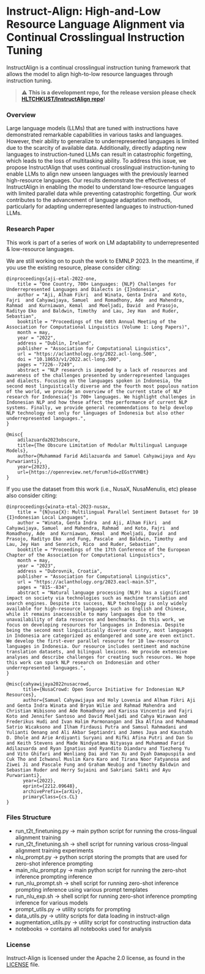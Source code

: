 # Instruct-Align: High-and-Low Resource Language Alignment via Continual Crosslingual Instruction Tuning
InstructAlign is a continual crosslingual instruction tuning framework that allows the model to align high-to-low resource languages through instruction tuning.

> :warning: **This is a development repo, for the release version please check [HLTCHKUST/InstructAlign repo](https://github.com/HLTCHKUST/InstructAlign)!**

### Overview
Large language models (LLMs) that are tuned with instructions have demonstrated remarkable capabilities in various tasks and languages. However, their ability to generalize to underrepresented languages is limited due to the scarcity of available data. Additionally, directly adapting new languages to instruction-tuned LLMs can result in catastrophic forgetting, which leads to the loss of multitasking ability. To address this issue, we propose InstructAlign that uses continual crosslingual instruction-tuning to enable LLMs to align new unseen languages with the previously learned high-resource languages. Our results demonstrate the effectiveness of InstructAlign in enabling the model to understand low-resource languages with limited parallel data while preventing catastrophic forgetting. Our work contributes to the advancement of language adaptation methods, particularly for adapting underrepresented languages to instruction-tuned LLMs.

### Research Paper
This work is part of a series of work on LM adaptability to underrepresented & low-resource languages.

We are still working on to push the work to EMNLP 2023. In the meantime, if you use the existing resource, please consider citing:
```
@inproceedings{aji-etal-2022-one,
    title = "One Country, 700+ Languages: {NLP} Challenges for Underrepresented Languages and Dialects in {I}ndonesia",
    author = "Aji, Alham Fikri  and Winata, Genta Indra  and Koto, Fajri  and Cahyawijaya, Samuel  and Romadhony, Ade  and Mahendra, Rahmad  and Kurniawan, Kemal  and Moeljadi, David  and Prasojo, Radityo Eko  and Baldwin, Timothy  and Lau, Jey Han  and Ruder, Sebastian",
    booktitle = "Proceedings of the 60th Annual Meeting of the Association for Computational Linguistics (Volume 1: Long Papers)",
    month = may,
    year = "2022",
    address = "Dublin, Ireland",
    publisher = "Association for Computational Linguistics",
    url = "https://aclanthology.org/2022.acl-long.500",
    doi = "10.18653/v1/2022.acl-long.500",
    pages = "7226--7249",
    abstract = "NLP research is impeded by a lack of resources and awareness of the challenges presented by underrepresented languages and dialects. Focusing on the languages spoken in Indonesia, the second most linguistically diverse and the fourth most populous nation of the world, we provide an overview of the current state of NLP research for Indonesia{'}s 700+ languages. We highlight challenges in Indonesian NLP and how these affect the performance of current NLP systems. Finally, we provide general recommendations to help develop NLP technology not only for languages of Indonesia but also other underrepresented languages.",
}

@misc{
    adilazuarda2023obscure,
    title={The Obscure Limitation of Modular Multilingual Language Models},
    author={Muhammad Farid Adilazuarda and Samuel Cahyawijaya and Ayu Purwarianti},
    year={2023},
    url={https://openreview.net/forum?id=zEGstYVHBt}
}
```

If you use the dataset from this work (i.e., NusaX, NusaMenulis, etc) please also consider citing:
```
@inproceedings{winata-etal-2023-nusax,
    title = "{N}usa{X}: Multilingual Parallel Sentiment Dataset for 10 {I}ndonesian Local Languages",
    author = "Winata, Genta Indra  and Aji, Alham Fikri  and Cahyawijaya, Samuel  and Mahendra, Rahmad  and Koto, Fajri  and Romadhony, Ade  and Kurniawan, Kemal  and Moeljadi, David  and Prasojo, Radityo Eko  and Fung, Pascale  and Baldwin, Timothy  and Lau, Jey Han  and Sennrich, Rico  and Ruder, Sebastian",
    booktitle = "Proceedings of the 17th Conference of the European Chapter of the Association for Computational Linguistics",
    month = may,
    year = "2023",
    address = "Dubrovnik, Croatia",
    publisher = "Association for Computational Linguistics",
    url = "https://aclanthology.org/2023.eacl-main.57",
    pages = "815--834",
    abstract = "Natural language processing (NLP) has a significant impact on society via technologies such as machine translation and search engines. Despite its success, NLP technology is only widely available for high-resource languages such as English and Chinese, while it remains inaccessible to many languages due to the unavailability of data resources and benchmarks. In this work, we focus on developing resources for languages in Indonesia. Despite being the second most linguistically diverse country, most languages in Indonesia are categorized as endangered and some are even extinct. We develop the first-ever parallel resource for 10 low-resource languages in Indonesia. Our resource includes sentiment and machine translation datasets, and bilingual lexicons. We provide extensive analyses and describe challenges for creating such resources. We hope this work can spark NLP research on Indonesian and other underrepresented languages.",
}

@misc{cahyawijaya2022nusacrowd,
      title={NusaCrowd: Open Source Initiative for Indonesian NLP Resources}, 
      author={Samuel Cahyawijaya and Holy Lovenia and Alham Fikri Aji and Genta Indra Winata and Bryan Wilie and Rahmad Mahendra and Christian Wibisono and Ade Romadhony and Karissa Vincentio and Fajri Koto and Jennifer Santoso and David Moeljadi and Cahya Wirawan and Frederikus Hudi and Ivan Halim Parmonangan and Ika Alfina and Muhammad Satrio Wicaksono and Ilham Firdausi Putra and Samsul Rahmadani and Yulianti Oenang and Ali Akbar Septiandri and James Jaya and Kaustubh D. Dhole and Arie Ardiyanti Suryani and Rifki Afina Putri and Dan Su and Keith Stevens and Made Nindyatama Nityasya and Muhammad Farid Adilazuarda and Ryan Ignatius and Ryandito Diandaru and Tiezheng Yu and Vito Ghifari and Wenliang Dai and Yan Xu and Dyah Damapuspita and Cuk Tho and Ichwanul Muslim Karo Karo and Tirana Noor Fatyanosa and Ziwei Ji and Pascale Fung and Graham Neubig and Timothy Baldwin and Sebastian Ruder and Herry Sujaini and Sakriani Sakti and Ayu Purwarianti},
      year={2022},
      eprint={2212.09648},
      archivePrefix={arXiv},
      primaryClass={cs.CL}
}
```

### Files Structure
- run_t2t_finetuning.py &rarr; main python script for running the cross-lingual alignment training
- run_t2t_finetuning.sh &rarr; shell script for running various cross-lingual alignment training experiments
- nlu_prompt.py &rarr; python script storing the prompts that are used for zero-shot inference prompting
- main_nlu_prompt.py &rarr; main python script for running the zero-shot inference prompting inference
- run_nlu_prompt.sh &rarr; shell script for running zero-shot inference prompting inference using various prompt templates
- run_nlu_exp.sh &rarr; shell script for running zero-shot inference prompting inference for various models
- prompt_utils.py &rarr; utility scripts for prompting
- data_utils.py &rarr; utility scripts for data loading in instruct-align
- augmentation_utils.py &rarr; utility script for constructing instruction data
- notebooks &rarr; contains all notebooks used for analysis

### License
Instruct-Align is licensed under the Apache 2.0 license, as found in the [LICENSE](LICENSE) file.

